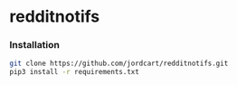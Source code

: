 # redditnotifs

### Installation
```bash
git clone https://github.com/jordcart/redditnotifs.git
pip3 install -r requirements.txt
```

